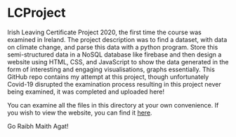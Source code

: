 # LCProject
Irish Leaving Certificate Project 2020, the first time the course was examined in Ireland. The project description was to find a dataset, with data on climate change, and parse this data with a python program. Store this semi-structured data in a NoSQL database like firebase and then design a website using HTML, CSS, and JavaScript to show the data generated in the form of interesting and engaging visualisations, graphs essentially. This GitHub repo contains my attempt at this project, though unfortunately Covid-19 disrupted the examination process resulting in this project never being examined, it was completed and uploaded here! 

You can examine all the files in this directory at your own convenience. If you wish to view the website, you can find it [here](https://save-our-future.netlify.app/).

Go Raibh Maith Agat!
